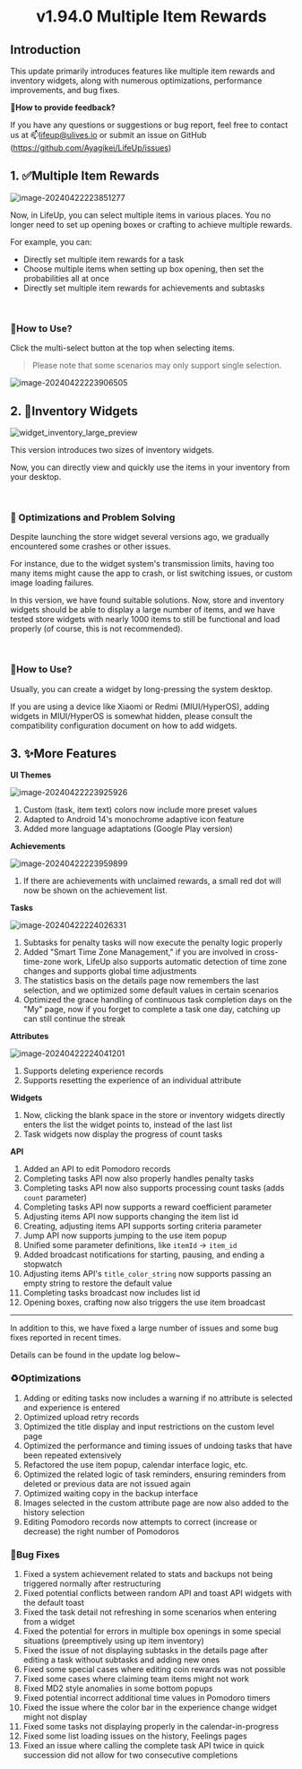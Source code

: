 <h1 align="center" padding="100">v1.94.0 Multiple Item Rewards</h1>

## Introduction

This update primarily introduces features like multiple item rewards and inventory widgets, along with numerous optimizations, performance improvements, and bug fixes.

**📧How to provide feedback?**

If you have any questions or suggestions or bug report, feel free to contact us at 📫[lifeup@ulives.io](mailto:lifeup@ulives.io) or submit an issue on GitHub (https://github.com/Ayagikei/LifeUp/issues)



## 1. ✅Multiple Item Rewards

![image-20240422223851277](_media/194/image-20240422223851277.png)

Now, in LifeUp, you can select multiple items in various places. You no longer need to set up opening boxes or crafting to achieve multiple rewards.

For example, you can:

- Directly set multiple item rewards for a task
- Choose multiple items when setting up box opening, then set the probabilities all at once
- Directly set multiple item rewards for achievements and subtasks

<br/>

### 📕How to Use?

Click the multi-select button at the top when selecting items.

> Please note that some scenarios may only support single selection.

![image-20240422223906505](_media/194/image-20240422223906505.png)

## 2. 🔧Inventory Widgets

![widget_inventory_large_preview](_media/194/widget_inventory_large_preview.png)

This version introduces two sizes of inventory widgets.

Now, you can directly view and quickly use the items in your inventory from your desktop.

<br/>

### 🚀 Optimizations and Problem Solving

Despite launching the store widget several versions ago, we gradually encountered some crashes or other issues.

For instance, due to the widget system's transmission limits, having too many items might cause the app to crash, or list switching issues, or custom image loading failures.

In this version, we have found suitable solutions. Now, store and inventory widgets should be able to display a large number of items, and we have tested store widgets with nearly 1000 items to still be functional and load properly (of course, this is not recommended).

<br/>

### 📕How to Use?

Usually, you can create a widget by long-pressing the system desktop.

If you are using a device like Xiaomi or Redmi (MIUI/HyperOS), adding widgets in MIUI/HyperOS is somewhat hidden, please consult the compatibility configuration document on how to add widgets.

## 3. ✨More Features

**UI Themes**

![image-20240422223925926](_media/194/image-20240422223925926.png)

1. Custom (task, item text) colors now include more preset values
2. Adapted to Android 14's monochrome adaptive icon feature
3. Added more language adaptations (Google Play version)

**Achievements**

![image-20240422223959899](_media/194/image-20240422223959899.png)

1. If there are achievements with unclaimed rewards, a small red dot will now be shown on the achievement list.

**Tasks**

![image-20240422224026331](_media/194/image-20240422224026331.png)

1. Subtasks for penalty tasks will now execute the penalty logic properly
2. Added "Smart Time Zone Management," if you are involved in cross-time-zone work, LifeUp also supports automatic detection of time zone changes and supports global time adjustments
3. The statistics basis on the details page now remembers the last selection, and we optimized some default values in certain scenarios
4. Optimized the grace handling of continuous task completion days on the "My" page, now if you forget to complete a task one day, catching up can still continue the streak

**Attributes**

![image-20240422224041201](_media/194/image-20240422224041201.png)

1. Supports deleting experience records
2. Supports resetting the experience of an individual attribute

**Widgets**

1. Now, clicking the blank space in the store or inventory widgets directly enters the list the widget points to, instead of the last list
2. Task widgets now display the progress of count tasks

**API**

1. Added an API to edit Pomodoro records
2. Completing tasks API now also properly handles penalty tasks
3. Completing tasks API now also supports processing count tasks (adds `count` parameter)
4. Completing tasks API now supports a reward coefficient parameter
5. Adjusting items API now supports changing the item list id
6. Creating, adjusting items API supports sorting criteria parameter
7. Jump API now supports jumping to the use item popup
8. Unified some parameter definitions, like `itemId` -> `item_id`
9. Added broadcast notifications for starting, pausing, and ending a stopwatch
10. Adjusting items API's `title_color_string` now supports passing an empty string to restore the default value
11. Completing tasks broadcast now includes list id
12. Opening boxes, crafting now also triggers the use item broadcast

------

In addition to this, we have fixed a large number of issues and some bug fixes reported in recent times.

Details can be found in the update log below~

### ♻️Optimizations

1. Adding or editing tasks now includes a warning if no attribute is selected and experience is entered
2. Optimized upload retry records
3. Optimized the title display and input restrictions on the custom level page
4. Optimized the performance and timing issues of undoing tasks that have been repeated extensively
5. Refactored the use item popup, calendar interface logic, etc.
6. Optimized the related logic of task reminders, ensuring reminders from deleted or previous data are not issued again
7. Optimized waiting copy in the backup interface
8. Images selected in the custom attribute page are now also added to the history selection
9. Editing Pomodoro records now attempts to correct (increase or decrease) the right number of Pomodoros

### 🐛Bug Fixes

1. Fixed a system achievement related to stats and backups not being triggered normally after restructuring
2. Fixed potential conflicts between random API and toast API widgets with the default toast
3. Fixed the task detail not refreshing in some scenarios when entering from a widget
4. Fixed the potential for errors in multiple box openings in some special situations (preemptively using up item inventory)
5. Fixed the issue of not displaying subtasks in the details page after editing a task without subtasks and adding new ones
6. Fixed some special cases where editing coin rewards was not possible
7. Fixed some cases where claiming team items might not work
8. Fixed MD2 style anomalies in some bottom popups
9. Fixed potential incorrect additional time values in Pomodoro timers
10. Fixed the issue where the color bar in the experience change widget might not display
11. Fixed some tasks not displaying properly in the calendar-in-progress
12. Fixed some list loading issues on the history, Feelings pages
13. Fixed an issue where calling the complete task API twice in quick succession did not allow for two consecutive completions